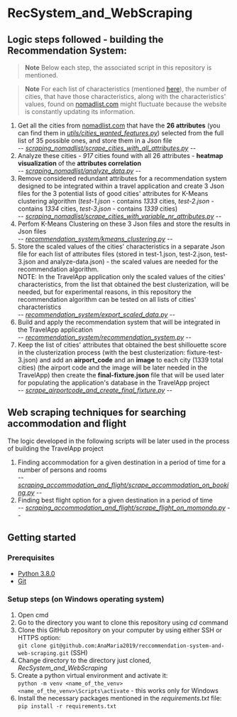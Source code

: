 # RecSystem_and_WebScraping

## Logic steps followed - building the Recommendation System:
> **Note**
> Below each step, the associated script in this repository is mentioned.</br>

> **Note**
> For each list of characteristics (mentioned [here](https://github.com/AnaMaria2019/reccommendation-system-and-web-scraping/blob/master/utils/cities_wanted_features.py)), the number of cities, that have those characteristics, along with the characteristics' values, found on [nomadlist.com](https://nomadlist.com/) might fluctuate because the website is constantly updating its information.

1) Get all the cities from [nomadlist.com](https://nomadlist.com/) that have the <b>26 attributes</b> (you can find them in <i>[utils/cities_wanted_features.py](https://github.com/AnaMaria2019/reccommendation-system-and-web-scraping/blob/master/utils/cities_wanted_features.py)</i>) selected from the full list of 35 possible ones, and store them in a Json file</br>
-- <i>[scraping_nomadlist/scrape_cities_with_all_attributes.py](https://github.com/AnaMaria2019/reccommendation-system-and-web-scraping/blob/master/scraping_nomadlist/scrape_cities_with_all_attributes.py)</i> -- 
2) Analyze these cities - <i>917</i> cities found with all 26 attributes - <b>heatmap visualization</b> of the <b>attributes correlation</b></br>
-- <i>[scraping_nomadlist/analyze_data.py](https://github.com/AnaMaria2019/reccommendation-system-and-web-scraping/blob/master/scraping_nomadlist/analyze_data.py)</i> --
3) Remove considered redundant attributes for a recommendation system designed to be integrated within a travel application and create 3 Json files for the 3 potential lists of good cities' attributes for K-Means clustering algorithm (<i>test-1.json</i> - contains <i>1333</i> cities, <i>test-2.json</i> - contains <i>1334</i> cities, <i>test-3.json</i> - contains <i>1339</i> cities)</br>
-- <i>[scraping_nomadlist/scrape_cities_with_variable_nr_attributes.py](https://github.com/AnaMaria2019/reccommendation-system-and-web-scraping/blob/master/scraping_nomadlist/scrape_cities_with_variable_nr_attributes.py)</i> --
4) Perfom K-Means Clustering on these 3 Json files and store the results in Json files</br>
-- <i>[recommendation_system/kmeans_clustering.py](https://github.com/AnaMaria2019/reccommendation-system-and-web-scraping/blob/master/recommendation_system/kmeans_clustering.py)</i> --
5) Store the scaled values of the cities' characteristics in a separate Json file for each list of attributes files (stored in test-1.json, test-2.json, test-3.json and analyze-data.json) - the scaled values are needed for the recommendation algorithm.</br>
NOTE: In the TravelApp application only the scaled values of the cities' characteristics, from the list that obtained the best clusterization, will be needed, but for experimental reasons, in this repository the recommendation algorithm can be tested on all lists of cities' characteristics</br>
-- <i>[recommendation_system/export_scaled_data.py](https://github.com/AnaMaria2019/reccommendation-system-and-web-scraping/blob/master/recommendation_system/export_scaled_data.py)</i> --
6) Build and apply the recommendation system that will be integrated in the TravelApp application</br>
-- <i>[recommendation_system/recommendation_system.py](https://github.com/AnaMaria2019/reccommendation-system-and-web-scraping/blob/master/recommendation_system/recommendation_system.py)</i> --
7) Keep the list of cities' attributes that obtained the best shillouette score in the clusterization process (with the best clusterization: fixture-test-3.json) and add an <b>airport_code</b> and an <b>image</b> to each city (1339 total cities) (the airport code and the image will be later needed in the TravelApp) then create the <b>final-fixture.json</b> file that will be used later for populating the application's database in the TravelApp project</br>
-- <i>[scrape_airportcode_and_create_final_fixture.py](https://github.com/AnaMaria2019/reccommendation-system-and-web-scraping/blob/master/scrape_airportcode_and_create_final_fixture.py)</i> --

## Web scraping techniques for searching accommodation and flight
The logic developed in the following scripts will be later used in the process of building the TravelApp project

1) Finding accommodation for a given destination in a period of time for a number of persons and rooms</br>
-- <i>[scraping_accommodation_and_flight/scrape_accommodation_on_booking.py](https://github.com/AnaMaria2019/reccommendation-system-and-web-scraping/blob/master/scraping_accommodation_and_flight/scrape_accommodation_on_booking.py)</i> --
2) Finding best flight option for a given destination in a period of time</br>
-- <i>[scraping_accommodation_and_flight/scrape_flight_on_momondo.py](https://github.com/AnaMaria2019/reccommendation-system-and-web-scraping/blob/master/scraping_accommodation_and_flight/scrape_flight_on_momondo.py)</i> --


## Getting started

### Prerequisites

* [Python 3.8.0](https://www.python.org/downloads/release/python-380/)
* [Git](https://git-scm.com/downloads)

### Setup steps (on Windows operating system)

1. Open cmd
2. Go to the directory you want to clone this repository using <i>cd</i> command
3. Clone this GitHub repository on your computer by using either SSH or HTTPS option:</br>
`git clone git@github.com:AnaMaria2019/reccommendation-system-and-web-scraping.git` (SSH)
4. Change directory to the directory just cloned, <i>RecSystem_and_WebScraping</i>
5. Create a python virtual environment and activate it:</br>
`python -m venv <name_of_the_venv>`</br>
`<name_of_the_venv>\Scripts\activate` - this works only for Windows
6. Install the necessary packages mentioned in the <i>requirements.txt</i> file:</br>
`pip install -r requirements.txt`
